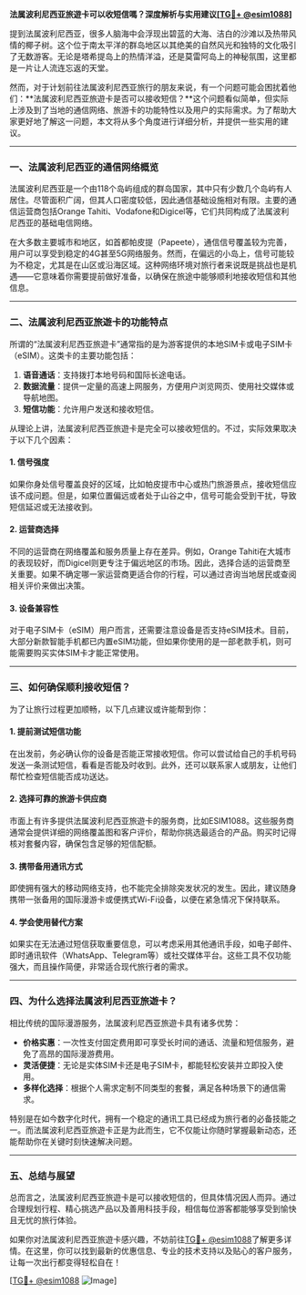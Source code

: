 **法属波利尼西亚旅遊卡可以收短信嗎？深度解析与实用建议[[TG💪+ @esim1088](https://t.me/s/esim1088)]**

提到法属波利尼西亚，很多人脑海中会浮现出碧蓝的大海、洁白的沙滩以及热带风情的椰子树。这个位于南太平洋的群岛地区以其绝美的自然风光和独特的文化吸引了无数游客。无论是塔希提岛上的热情洋溢，还是莫雷阿岛上的神秘氛围，这里都是一片让人流连忘返的天堂。

然而，对于计划前往法属波利尼西亚旅行的朋友来说，有一个问题可能会困扰着他们：**法属波利尼西亚旅遊卡是否可以接收短信？**这个问题看似简单，但实际上涉及到了当地的通信网络、旅游卡的功能特性以及用户的实际需求。为了帮助大家更好地了解这一问题，本文将从多个角度进行详细分析，并提供一些实用的建议。

---

### **一、法属波利尼西亚的通信网络概览**

法属波利尼西亚是一个由118个岛屿组成的群岛国家，其中只有少数几个岛屿有人居住。尽管面积广阔，但其人口密度较低，因此通信基础设施相对有限。主要的通信运营商包括Orange Tahiti、Vodafone和Digicel等，它们共同构成了法属波利尼西亚的基础电信网络。

在大多数主要城市和地区，如首都帕皮提（Papeete），通信信号覆盖较为完善，用户可以享受到稳定的4G甚至5G网络服务。然而，在偏远的小岛上，信号可能较为不稳定，尤其是在山区或沿海区域。这种网络环境对旅行者来说既是挑战也是机遇——它意味着你需要提前做好准备，以确保在旅途中能够顺利地接收短信和其他信息。

---

### **二、法属波利尼西亚旅遊卡的功能特点**

所谓的“法属波利尼西亚旅遊卡”通常指的是为游客提供的本地SIM卡或电子SIM卡（eSIM）。这类卡的主要功能包括：

1. **语音通话**：支持拨打本地号码和国际长途电话。
2. **数据流量**：提供一定量的高速上网服务，方便用户浏览网页、使用社交媒体或导航地图。
3. **短信功能**：允许用户发送和接收短信。

从理论上讲，法属波利尼西亚旅遊卡是完全可以接收短信的。不过，实际效果取决于以下几个因素：

#### 1. **信号强度**
如果你身处信号覆盖良好的区域，比如帕皮提市中心或热门旅游景点，接收短信应该不成问题。但是，如果位置偏远或者处于山谷之中，信号可能会受到干扰，导致短信延迟或无法接收到。

#### 2. **运营商选择**
不同的运营商在网络覆盖和服务质量上存在差异。例如，Orange Tahiti在大城市的表现较好，而Digicel则更专注于偏远地区的市场。因此，选择合适的运营商至关重要。如果不确定哪一家运营商更适合你的行程，可以通过咨询当地居民或查阅相关评价来做出决策。

#### 3. **设备兼容性**
对于电子SIM卡（eSIM）用户而言，还需要注意设备是否支持eSIM技术。目前，大部分新款智能手机都已内置eSIM功能，但如果你使用的是一部老款手机，则可能需要购买实体SIM卡才能正常使用。

---

### **三、如何确保顺利接收短信？**

为了让旅行过程更加顺畅，以下几点建议或许能帮到你：

#### 1. **提前测试短信功能**
在出发前，务必确认你的设备是否能正常接收短信。你可以尝试给自己的手机号码发送一条测试短信，看看是否能及时收到。此外，还可以联系家人或朋友，让他们帮忙检查短信能否成功送达。

#### 2. **选择可靠的旅游卡供应商**
市面上有许多提供法属波利尼西亚旅遊卡的服务商，比如ESIM1088。这些服务商通常会提供详细的网络覆盖图和客户评价，帮助你挑选最适合的产品。购买时记得核对套餐内容，确保包含足够的短信配额。

#### 3. **携带备用通讯方式**
即使拥有强大的移动网络支持，也不能完全排除突发状况的发生。因此，建议随身携带一张备用的国际漫游卡或便携式Wi-Fi设备，以便在紧急情况下保持联系。

#### 4. **学会使用替代方案**
如果实在无法通过短信获取重要信息，可以考虑采用其他通讯手段，如电子邮件、即时通讯软件（WhatsApp、Telegram等）或社交媒体平台。这些工具不仅功能强大，而且操作简便，非常适合现代旅行者的需求。

---

### **四、为什么选择法属波利尼西亚旅遊卡？**

相比传统的国际漫游服务，法属波利尼西亚旅遊卡具有诸多优势：

- **价格实惠**：一次性支付固定费用即可享受长时间的通话、流量和短信服务，避免了高昂的国际漫游费用。
- **灵活便捷**：无论是实体SIM卡还是电子SIM卡，都能轻松安装并立即投入使用。
- **多样化选择**：根据个人需求定制不同类型的套餐，满足各种场景下的通信需求。

特别是在如今数字化时代，拥有一个稳定的通讯工具已经成为旅行者的必备技能之一。而法属波利尼西亚旅遊卡正是为此而生，它不仅能让你随时掌握最新动态，还能帮助你在关键时刻快速解决问题。

---

### **五、总结与展望**

总而言之，法属波利尼西亚旅遊卡是可以接收短信的，但具体情况因人而异。通过合理规划行程、精心挑选产品以及善用科技手段，相信每位游客都能够享受到愉快且无忧的旅行体验。

如果你对法属波利尼西亚旅遊卡感兴趣，不妨前往[TG💪+ @esim1088](https://t.me/s/esim1088)了解更多详情。在这里，你可以找到最新的优惠信息、专业的技术支持以及贴心的客户服务，让每一次出行都变得轻松自在！

[[TG💪+ @esim1088](https://t.me/s/esim1088) ![Image](https://i.postimg.cc/4NQfJmqS/Snipaste-2025-05-13-00-14-12.png)]